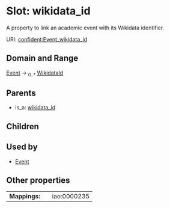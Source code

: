 
# Slot: wikidata_id


A property to link an academic event with its Wikidata identifier.

URI: [confident:Event_wikidata_id](https://raw.githubusercontent.com/TIBHannover/ConfIDent_schema/main/src/linkml/confident_schema.yaml#Event_wikidata_id)


## Domain and Range

[Event](Event.md) &#8594;  <sub>0..\*</sub> [WikidataId](WikidataId.md)

## Parents

 *  is_a: [wikidata_id](wikidata_id.md)

## Children


## Used by

 * [Event](Event.md)

## Other properties

|  |  |  |
| --- | --- | --- |
| **Mappings:** | | iao:0000235 |

